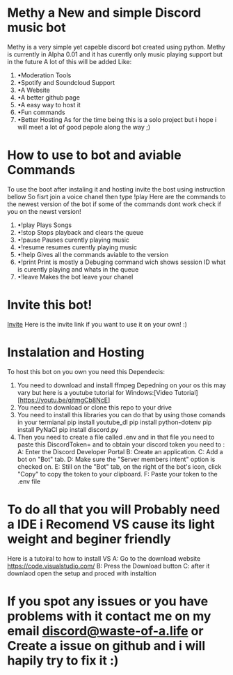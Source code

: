 # Methy a New and simple Discord music bot
 Methy is a very simple yet capeble discord bot created using python.
 Methy is currently in Alpha 0.01 and it has curently only music playing support but in the future A lot of this will be added Like:
 1. •Moderation Tools
 2. •Spotify and Soundcloud Support
 3. •A Website
 4. •A better github page
 5. •A easy way to host it
 6. •Fun commands
 7. •Better Hosting
 As for the time being this is a solo project but i hope i will meet a lot of good pepole along the way ;)
 # How to use to bot and aviable Commands
To use the boot after instaling it and hosting invite the bost using instruction bellow
So fisrt join a voice chanel then type !play <song name or Url>
Here are the commands to the newest version of the bot if some of the commands dont work check if you on the newst version!
1. •!play <Song name or Url> Plays Songs
2. •!stop Stops playback and clears the queue
3. •!pause Pauses curently playing music
4. •!resume resumes curently playing music
5. •!help Gives all the commands aviable to the version
6. •!print Print is mostly a Debuging command wich shows session ID what is curently playing and whats in the queue
7. •!leave Makes the bot leave your chanel
# Invite this bot! 
[Invite][https://discord.com/api/oauth2/authorize?client_id=1068953280316702820&permissions=829196606272&scope=bot]
Here is the invite link if you want to use it on your own! :)
 # Instalation and Hosting
 To host this bot on you own you need this Dependecis:
 1. You need to download and install ffmpeg
  Depedning on your os this may vary but here is a youtube tutorial for Windows:[Video Tutorial][https://youtu.be/qjtmgCb8NcE]
 2. You need to download or clone this repo to your drive
 3. You need to install this libraries you can do that by using those comands in your termianal
  pip install youtube_dl
  pip install python-dotenv
  pip install PyNaCl
  pip install discord.py
4. Then you need to create a file called .env and in that file you need to paste this DiscordToken=<Your token here WITHOUT THE BRACETS>
and to obtain your discord token you need to :
A: Enter the Discord Developer Portal
B: Create an application.
C: Add a bot on "Bot" tab.
D: Make sure the "Server members intent" option is checked on.
E: Still on the "Bot" tab, on the right of the bot's icon, click "Copy" to copy the token to your clipboard.
F: Paste your token to the .env file
# To  do all that you will Probably need a IDE i Recomend VS cause its light weight and beginer friendly
Here is a tutoiral to how to install VS
A: Go to the download website https://code.visualstudio.com/
B: Press the Download button 
C: after it downlaod open the setup and proced with instaltion
# If you spot any issues or you have problems with it contact me on my email discord@waste-of-a.life or Create a issue on github and i will hapily try to fix it :)


[https://discord.com/api/oauth2/authorize?client_id=1068953280316702820&permissions=829196606272&scope=bot]: https://discord.com/api/oauth2/authorize?client_id=1068953280316702820&permissions=829196606272&scope=bot
